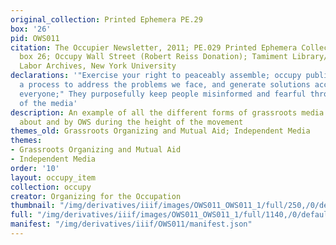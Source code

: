 ```yaml
---
original_collection: Printed Ephemera PE.29
box: '26'
pid: OWS011
citation: The Occupier Newsletter, 2011; PE.029 Printed Ephemera Collection on Subjects;
  box 26; Occupy Wall Street (Robert Reiss Donation); Tamiment Library/Robert F. Wagner
  Labor Archives, New York University
declarations: '"Exercise your right to peaceably assemble; occupy public space;  create
  a process to address the problems we face, and generate solutions accessible to
  everyone;" They purposefully keep people misinformed and fearful through their control
  of the media'
description: An example of all the different forms of grassroots media that circulated
  about and by OWS during the height of the movement
themes_old: Grassroots Organizing and Mutual Aid; Independent Media
themes:
- Grassroots Organizing and Mutual Aid
- Independent Media
order: '10'
layout: occupy_item
collection: occupy
creator: Organizing for the Occupation
thumbnail: "/img/derivatives/iiif/images/OWS011_OWS011_1/full/250,/0/default.jpg"
full: "/img/derivatives/iiif/images/OWS011_OWS011_1/full/1140,/0/default.jpg"
manifest: "/img/derivatives/iiif/OWS011/manifest.json"
---
```

